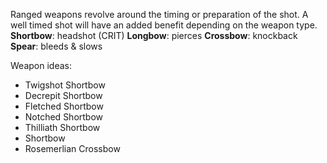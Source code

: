 Ranged weapons revolve around the timing or preparation of the shot.
A well timed shot will have an added benefit depending on the weapon type.
	**Shortbow**: headshot (CRIT)
	**Longbow**: pierces
	**Crossbow**: knockback
	**Spear**: bleeds & slows

Weapon ideas:
- Twigshot Shortbow
- Decrepit Shortbow
- Fletched Shortbow
- Notched Shortbow
- Thilliath Shortbow
- Shortbow
- Rosemerlian Crossbow